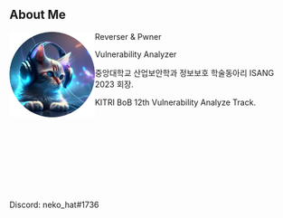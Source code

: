 ## About Me
<div>
  <div>
    <img src="./assets/img/avatar.png" width="30%" height="30%" align="left"/>
  </div>
  <div>
    <p>Reverser & Pwner</p>
    <p>Vulnerability Analyzer</p>
    <p>중앙대학교 산업보안학과 정보보호 학술동아리 ISANG 2023 회장.</p>
    <p>KITRI BoB 12th Vulnerability Analyze Track.</p>
  </div>
</div>
</div>
<br/>
<br/>
<br/>
<br/>
<br/>
<br/>
<br/>
<br/>

<div style="float: center">
  <p>Discord: neko_hat#1736</p>
</div>
